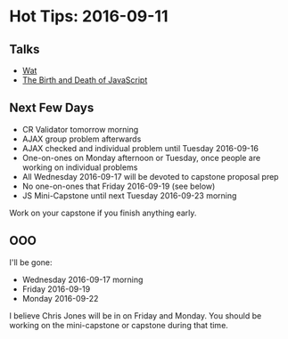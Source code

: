 # Hot Tips: 2016-09-11

## Talks

* [Wat](https://www.destroyallsoftware.com/talks/wat)
* [The Birth and Death of JavaScript](https://www.destroyallsoftware.com/talks/the-birth-and-death-of-javascript)

## Next Few Days

* CR Validator tomorrow morning
* AJAX group problem afterwards
* AJAX checked and individual problem until Tuesday 2016-09-16
* One-on-ones on Monday afternoon or Tuesday, once people are working on individual problems
* All Wednesday 2016-09-17 will be devoted to capstone proposal prep
* No one-on-ones that Friday 2016-09-19 (see below)
* JS Mini-Capstone until next Tuesday 2016-09-23 morning

Work on your capstone if you finish anything early.

## OOO

I'll be gone:

* Wednesday 2016-09-17 morning
* Friday 2016-09-19
* Monday 2016-09-22

I believe Chris Jones will be in on Friday and Monday.
You should be working on the mini-capstone or capstone during that time.
